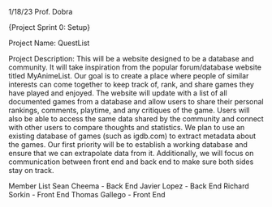1/18/23 Prof. Dobra

{Project Sprint 0: Setup}

Project Name: QuestList

Project Description: This will be a website designed to be a database and community. It will take inspiration from the popular forum/database website titled MyAnimeList. Our goal is to create a place where people of similar interests can come together to keep track of, rank, and share games they have played and enjoyed. The website will update with a list of all documented games from a database and allow users to share their personal rankings, comments, playtime, and any critiques of the game. Users will also be able to access the same data shared by the community and connect with other users to compare thoughts and statistics. We plan to use an existing database of games (such as igdb.com) to extract metadata about the games. Our first priority will be to establish a working database and ensure that we can extrapolate data from it. Additionally, we will focus on communication between front end and back end to make sure both sides stay on track.

Member List 
Sean Cheema - Back End 
Javier Lopez - Back End 
Richard Sorkin - Front End 
Thomas Gallego - Front End